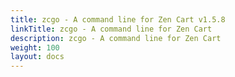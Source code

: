 ```yaml
---
title: zcgo - A command line for Zen Cart v1.5.8
linkTitle: zcgo - A command line for Zen Cart  
description: zcgo - A command line for Zen Cart
weight: 100 
layout: docs
---
```

